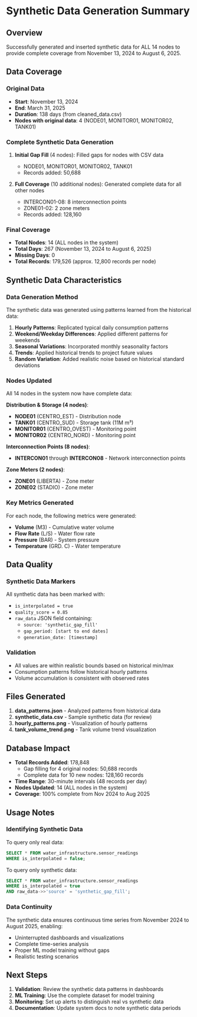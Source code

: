 # Synthetic Data Generation Summary

## Overview
Successfully generated and inserted synthetic data for ALL 14 nodes to provide complete coverage from November 13, 2024 to August 6, 2025.

## Data Coverage

### Original Data
- **Start**: November 13, 2024
- **End**: March 31, 2025
- **Duration**: 138 days (from cleaned_data.csv)
- **Nodes with original data**: 4 (NODE01, MONITOR01, MONITOR02, TANK01)

### Complete Synthetic Data Generation
1. **Initial Gap Fill** (4 nodes): Filled gaps for nodes with CSV data
   - NODE01, MONITOR01, MONITOR02, TANK01
   - Records added: 50,688

2. **Full Coverage** (10 additional nodes): Generated complete data for all other nodes
   - INTERCON01-08: 8 interconnection points
   - ZONE01-02: 2 zone meters
   - Records added: 128,160

### Final Coverage
- **Total Nodes**: 14 (ALL nodes in the system)
- **Total Days**: 267 (November 13, 2024 to August 6, 2025)
- **Missing Days**: 0
- **Total Records**: 179,526 (approx. 12,800 records per node)

## Synthetic Data Characteristics

### Data Generation Method
The synthetic data was generated using patterns learned from the historical data:

1. **Hourly Patterns**: Replicated typical daily consumption patterns
2. **Weekend/Weekday Differences**: Applied different patterns for weekends
3. **Seasonal Variations**: Incorporated monthly seasonality factors
4. **Trends**: Applied historical trends to project future values
5. **Random Variation**: Added realistic noise based on historical standard deviations

### Nodes Updated
All 14 nodes in the system now have complete data:

**Distribution & Storage (4 nodes)**:
- **NODE01** (CENTRO_EST) - Distribution node
- **TANK01** (CENTRO_SUD) - Storage tank (11M m³)
- **MONITOR01** (CENTRO_OVEST) - Monitoring point 
- **MONITOR02** (CENTRO_NORD) - Monitoring point

**Interconnection Points (8 nodes)**:
- **INTERCON01** through **INTERCON08** - Network interconnection points

**Zone Meters (2 nodes)**:
- **ZONE01** (LIBERTA) - Zone meter
- **ZONE02** (STADIO) - Zone meter

### Key Metrics Generated
For each node, the following metrics were generated:
- **Volume** (M3) - Cumulative water volume
- **Flow Rate** (L/S) - Water flow rate
- **Pressure** (BAR) - System pressure
- **Temperature** (GRD. C) - Water temperature

## Data Quality

### Synthetic Data Markers
All synthetic data has been marked with:
- `is_interpolated = true`
- `quality_score = 0.85`
- `raw_data` JSON field containing:
  - `source: 'synthetic_gap_fill'`
  - `gap_period: [start to end dates]`
  - `generation_date: [timestamp]`

### Validation
- All values are within realistic bounds based on historical min/max
- Consumption patterns follow historical hourly patterns
- Volume accumulation is consistent with observed rates

## Files Generated

1. **data_patterns.json** - Analyzed patterns from historical data
2. **synthetic_data.csv** - Sample synthetic data (for review)
3. **hourly_patterns.png** - Visualization of hourly patterns
4. **tank_volume_trend.png** - Tank volume trend visualization

## Database Impact

- **Total Records Added**: 178,848
  - Gap filling for 4 original nodes: 50,688 records
  - Complete data for 10 new nodes: 128,160 records
- **Time Range**: 30-minute intervals (48 records per day)
- **Nodes Updated**: 14 (ALL nodes in the system)
- **Coverage**: 100% complete from Nov 2024 to Aug 2025

## Usage Notes

### Identifying Synthetic Data
To query only real data:
```sql
SELECT * FROM water_infrastructure.sensor_readings 
WHERE is_interpolated = false;
```

To query only synthetic data:
```sql
SELECT * FROM water_infrastructure.sensor_readings 
WHERE is_interpolated = true 
AND raw_data->>'source' = 'synthetic_gap_fill';
```

### Data Continuity
The synthetic data ensures continuous time series from November 2024 to August 2025, enabling:
- Uninterrupted dashboards and visualizations
- Complete time-series analysis
- Proper ML model training without gaps
- Realistic testing scenarios

## Next Steps

1. **Validation**: Review the synthetic data patterns in dashboards
2. **ML Training**: Use the complete dataset for model training
3. **Monitoring**: Set up alerts to distinguish real vs synthetic data
4. **Documentation**: Update system docs to note synthetic data periods
